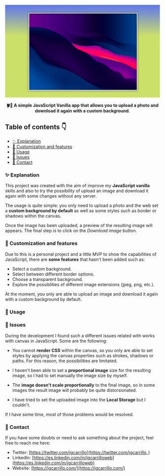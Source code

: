 ![image](assets/canvas.png)

<div align="center">
    <b>🍀🌱 A simple JavaScript Vanilla app that allows you to upload a photo and download it again with a custom background.</b>
</div>

## Table of contents 👇

-   [✨ Explanation](#-explanation)
-   [🎨 Customization and features](#-customization-and-features)
-   [🚀 Usage](#-usage)
-   [🚩 Issues](#-issues)
-   [💛 Contact](#-contact)

### ✨ Explanation

This project was created with the aim of improve my **JavaScript vanilla** skills and also to try the possibility of upload an image and download it again with some changes without any server.

The usage is quite simple: you only need to upload a photo and the web set a **custom background by default** as well as some styles such as border or shadows within the canvas.

Once the image has been uploaded, a preview of the resulting image will appears. The final step is to click on the _Download image_ button.

### 🎨 Customization and features

Due to this is a personal project and a little MVP to show the capabilities of JavaScript, there are **some features** that hasn't been added such as:

-   Select a custom background.
-   Select between different border options.
-   Choose a transparent background.
-   Explore the possiblities of different image extensions (jpeg, png, etc.).

At the moment, you only are able to upload an image and download it again with a custom background by default.

### 🚀 Usage

### 🚩 Issues

During the development I found such a different issues related with works with canvas in JavaScript. Some are the following:

-   You cannot **render CSS** within the canvas, so you only are able to set styles by applying the canvas properties such as strokes, shadows or paths. For this reason, the possibilities are limitated.

-   I haven't been able to set a **proportional image** size for the resulting image, so I had to set manually the image size by myself.

-   The **image doesn't scale proportionally** to the final image, so in some images the result image will probably be quite distorsionated.

-   I have tried to set the uploaded image into the **Local Storage** but I couldn't.

If I have some time, most of those problems would be resolved.

### 💛 Contact

If you have some doubts or need to ask something about the project, feel free to reach me here:

-   Twitter: [https://twitter.com/jgcarrillo](https://twitter.com/jgcarrillo_)
-   LinkedIn: [https://es.linkedin.com/in/jgcarrilloweb](https://es.linkedin.com/in/jgcarrilloweb)
-   Website: [https://jgcarrillo.com/](https://jgcarrillo.com/)
